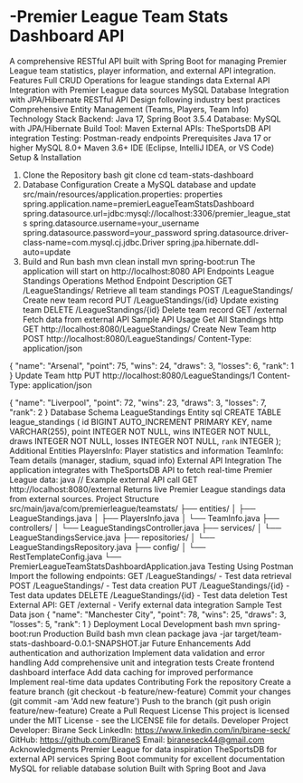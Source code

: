 # -Premier League Team Stats Dashboard API
A comprehensive RESTful API built with Spring Boot for managing Premier League team statistics, player information, and external API integration.
Features
Full CRUD Operations for league standings data
External API Integration with Premier League data sources
MySQL Database Integration with JPA/Hibernate
RESTful API Design following industry best practices
Comprehensive Entity Management (Teams, Players, Team Info)
Technology Stack
Backend: Java 17, Spring Boot 3.5.4
Database: MySQL with JPA/Hibernate
Build Tool: Maven
External APIs: TheSportsDB API integration
Testing: Postman-ready endpoints
Prerequisites
Java 17 or higher
MySQL 8.0+
Maven 3.6+
IDE (Eclipse, IntelliJ IDEA, or VS Code)
Setup & Installation
1. Clone the Repository
bash
git clone <your-repository-url>
cd team-stats-dashboard
2. Database Configuration
Create a MySQL database and update src/main/resources/application.properties:
properties
spring.application.name=premierLeagueTeamStatsDashboard
spring.datasource.url=jdbc:mysql://localhost:3306/premier_league_stats
spring.datasource.username=your_username
spring.datasource.password=your_password
spring.datasource.driver-class-name=com.mysql.cj.jdbc.Driver
spring.jpa.hibernate.ddl-auto=update
3. Build and Run
bash
mvn clean install
mvn spring-boot:run
The application will start on http://localhost:8080
API Endpoints
League Standings Operations
Method	Endpoint	Description
GET	/LeagueStandings/	Retrieve all team standings
POST	/LeagueStandings/	Create new team record
PUT	/LeagueStandings/{id}	Update existing team
DELETE	/LeagueStandings/{id}	Delete team record
GET	/external	Fetch data from external API
Sample API Usage
Get All Standings
http
GET http://localhost:8080/LeagueStandings/
Create New Team
http
POST http://localhost:8080/LeagueStandings/
Content-Type: application/json

{
  "name": "Arsenal",
  "point": 75,
  "wins": 24,
  "draws": 3,
  "losses": 6,
  "rank": 1
}
Update Team
http
PUT http://localhost:8080/LeagueStandings/1
Content-Type: application/json

{
  "name": "Liverpool",
  "point": 72,
  "wins": 23,
  "draws": 3,
  "losses": 7,
  "rank": 2
}
Database Schema
LeagueStandings Entity
sql
CREATE TABLE league_standings (
    id BIGINT AUTO_INCREMENT PRIMARY KEY,
    name VARCHAR(255),
    point INTEGER NOT NULL,
    wins INTEGER NOT NULL,
    draws INTEGER NOT NULL,
    losses INTEGER NOT NULL,
    `rank` INTEGER
);
Additional Entities
PlayersInfo: Player statistics and information
TeamInfo: Team details (manager, stadium, squad info)
External API Integration
The application integrates with TheSportsDB API to fetch real-time Premier League data:
java
// Example external API call
GET http://localhost:8080/external
Returns live Premier League standings data from external sources.
Project Structure
src/main/java/com/premierleague/teamstats/
├── entities/
│   ├── LeagueStandings.java
│   ├── PlayersInfo.java
│   └── TeamInfo.java
├── controllers/
│   └── LeagueStandingsController.java
├── services/
│   └── LeagueStandingsService.java
├── repositories/
│   └── LeagueStandingsRepository.java
├── config/
│   └── RestTemplateConfig.java
└── PremierLeagueTeamStatsDashboardApplication.java
Testing
Using Postman
Import the following endpoints:
GET /LeagueStandings/ - Test data retrieval
POST /LeagueStandings/ - Test data creation
PUT /LeagueStandings/{id} - Test data updates
DELETE /LeagueStandings/{id} - Test data deletion
Test External API:
GET /external - Verify external data integration
Sample Test Data
json
{
  "name": "Manchester City",
  "point": 78,
  "wins": 25,
  "draws": 3,
  "losses": 5,
  "rank": 1
}
Deployment
Local Development
bash
mvn spring-boot:run
Production Build
bash
mvn clean package
java -jar target/team-stats-dashboard-0.0.1-SNAPSHOT.jar
Future Enhancements
Add authentication and authorization
Implement data validation and error handling
Add comprehensive unit and integration tests
Create frontend dashboard interface
Add data caching for improved performance
Implement real-time data updates
Contributing
Fork the repository
Create a feature branch (git checkout -b feature/new-feature)
Commit your changes (git commit -am 'Add new feature')
Push to the branch (git push origin feature/new-feature)
Create a Pull Request
License
This project is licensed under the MIT License - see the LICENSE file for details.
Developer
Project Developer: Birane Seck
LinkedIn: https://www.linkedin.com/in/birane-seck/
GitHub: https://github.com/BiraneS
Email: biraneseck44@gmail.com
Acknowledgments
Premier League for data inspiration
TheSportsDB for external API services
Spring Boot community for excellent documentation
MySQL for reliable database solution
Built with Spring Boot and Java
